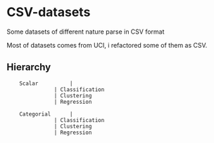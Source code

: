 # CSV-datasets
Some datasets of different nature parse in CSV format


Most of datasets comes from UCI, i refactored some of them as CSV.


## Hierarchy

		Scalar			|
				   | Classification
				   | Clustering
				   | Regression

		Categorial		|
				   | Classification
				   | Clustering
				   | Regression
